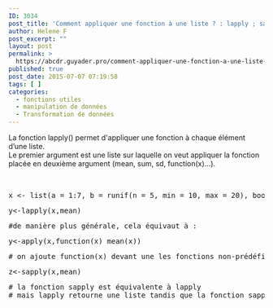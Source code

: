 ```yaml
---
ID: 3034
post_title: 'Comment appliquer une fonction à une liste ? : lapply ; sapply ?'
author: Helene F
post_excerpt: ""
layout: post
permalink: >
  https://abcdr.guyader.pro/comment-appliquer-une-fonction-a-une-liste-lapply-sapply/
published: true
post_date: 2015-07-07 07:19:58
tags: [ ]
categories:
  - fonctions utiles
  - manipulation de données
  - Transformation de données
---
```

<p>La fonction lapply() permet d'appliquer une fonction à chaque élément d’une liste.<br /> Le premier argument est une liste sur laquelle on veut appliquer la fonction placée en deuxième argument (mean, sum, sd, function(x)…).</p><p> <pre lang='rsplus'><br /><br />x &lt;- list(a = 1:7, b = runif(n = 5, min = 10, max = 20), booleen = c(TRUE,FALSE,FALSE,TRUE))</p><p>y&lt;-lapply(x,mean)</p><p>#de manière plus générale, cela équivaut à :</p><p>y&lt;-apply(x,function(x) mean(x))</p><p># on ajoute function(x) devant une les fonctions non-prédéfinies dans R</p><p>z&lt;-sapply(x,mean)</p><p># la fonction sapply est équivalente à lapply <br /># mais lapply retourne une liste tandis que la fonction sapply retourne un vecteur numérique, une matrice ou quand cela n'est pas possible, une liste.</p><p></pre> </p><p> </p><p> </p><p> </p><p> </p><p> </p><p> </p>